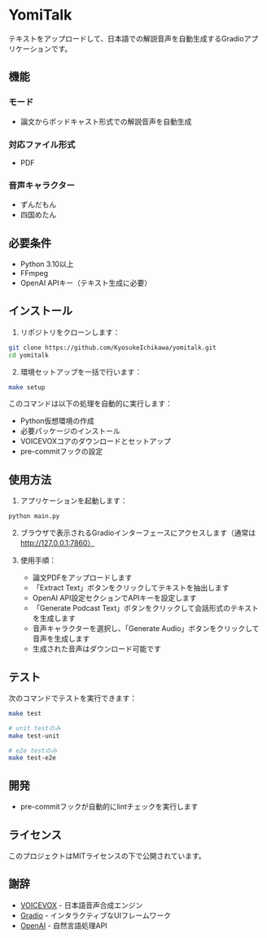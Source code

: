 # YomiTalk

テキストをアップロードして、日本語での解説音声を自動生成するGradioアプリケーションです。

## 機能

### モード

- 論文からポッドキャスト形式での解説音声を自動生成

### 対応ファイル形式

- PDF

### 音声キャラクター

- ずんだもん
- 四国めたん

## 必要条件

- Python 3.10以上
- FFmpeg
- OpenAI APIキー（テキスト生成に必要）

## インストール

1. リポジトリをクローンします：

```bash
git clone https://github.com/KyosukeIchikawa/yomitalk.git
cd yomitalk
```

2. 環境セットアップを一括で行います：

```bash
make setup
```

このコマンドは以下の処理を自動的に実行します：
- Python仮想環境の作成
- 必要パッケージのインストール
- VOICEVOXコアのダウンロードとセットアップ
- pre-commitフックの設定

## 使用方法

1. アプリケーションを起動します：

```bash
python main.py
```

2. ブラウザで表示されるGradioインターフェースにアクセスします（通常は http://127.0.0.1:7860）

3. 使用手順：
   - 論文PDFをアップロードします
   - 「Extract Text」ボタンをクリックしてテキストを抽出します
   - OpenAI API設定セクションでAPIキーを設定します
   - 「Generate Podcast Text」ボタンをクリックして会話形式のテキストを生成します
   - 音声キャラクターを選択し、「Generate Audio」ボタンをクリックして音声を生成します
   - 生成された音声はダウンロード可能です

## テスト

次のコマンドでテストを実行できます：

```bash
make test

# unit testのみ
make test-unit

# e2e testのみ
make test-e2e
```

## 開発

- pre-commitフックが自動的にlintチェックを実行します

## ライセンス

このプロジェクトはMITライセンスの下で公開されています。

## 謝辞

- [VOICEVOX](https://voicevox.hiroshiba.jp/) - 日本語音声合成エンジン
- [Gradio](https://gradio.app/) - インタラクティブなUIフレームワーク
- [OpenAI](https://openai.com/) - 自然言語処理API
